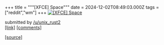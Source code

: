 +++
title = """[XFCE] Space"""
date = 2024-12-02T08:49:03.000Z
tags = ["reddit","wm"]
+++
[![[XFCE] Space](https://b.thumbs.redditmedia.com/IknkaZwXmNCfrKHBZz8Nw8I0jvH-GQilSwM_n7-KRZQ.jpg "[XFCE] Space")](https://www.reddit.com/r/unixporn/comments/1h4qp9j/xfce_space/)

submitted by [/u/unix\_rust2](https://www.reddit.com/user/unix_rust2)  
[\[link\]](https://www.reddit.com/gallery/1h4qp9j) [\[comments\]](https://www.reddit.com/r/unixporn/comments/1h4qp9j/xfce_space/)

[[source]](https://www.reddit.com/r/unixporn/comments/1h4qp9j/xfce_space/)
